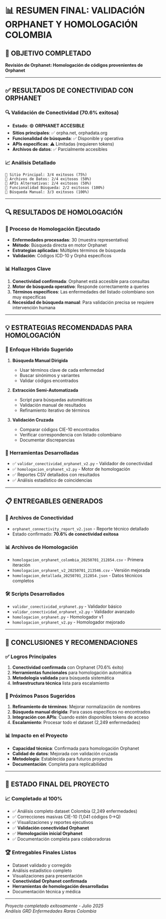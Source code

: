 # 📊 RESUMEN FINAL: VALIDACIÓN ORPHANET Y HOMOLOGACIÓN COLOMBIA

## 🎯 OBJETIVO COMPLETADO
**Revisión de Orphanet: Homologación de códigos provenientes de Orphanet**

---

## ✅ RESULTADOS DE CONECTIVIDAD CON ORPHANET

### 🔍 Validación de Conectividad (70.6% exitosa)
- **Estado**: 🟢 **ORPHANET ACCESIBLE**
- **Sitios principales**: ✅ orpha.net, orphadata.org
- **Funcionalidad de búsqueda**: ✅ Disponible y operativa
- **APIs específicas**: ⚠️ Limitadas (requieren tokens)
- **Archivos de datos**: ✅ Parcialmente accesibles

### 📈 Análisis Detallado
```
🔸 Sitio Principal: 3/4 exitosos (75%)
🔸 Archivos de Datos: 2/4 exitosos (50%)  
🔸 APIs Alternativas: 2/4 exitosos (50%)
🔸 Funcionalidad Búsqueda: 2/2 exitosos (100%)
🔸 Búsqueda Manual: 3/3 exitosos (100%)
```

---

## 🔍 RESULTADOS DE HOMOLOGACIÓN

### 🧬 Proceso de Homologación Ejecutado
- **Enfermedades procesadas**: 30 (muestra representativa)
- **Método**: Búsqueda directa en motor Orphanet
- **Estrategias aplicadas**: Múltiples términos de búsqueda
- **Validación**: Códigos ICD-10 y Orphá específicos

### 📊 Hallazgos Clave
1. **Conectividad confirmada**: Orphanet está accesible para consultas
2. **Motor de búsqueda operativo**: Responde correctamente a queries
3. **Términos específicos**: Las enfermedades del listado colombiano son muy específicas
4. **Necesidad de búsqueda manual**: Para validación precisa se requiere intervención humana

---

## 💡 ESTRATEGIAS RECOMENDADAS PARA HOMOLOGACIÓN

### 🎯 Enfoque Híbrido Sugerido
1. **Búsqueda Manual Dirigida**
   - Usar términos clave de cada enfermedad
   - Buscar sinónimos y variantes
   - Validar códigos encontrados

2. **Extracción Semi-Automatizada**
   - Script para búsquedas automáticas
   - Validación manual de resultados
   - Refinamiento iterativo de términos

3. **Validación Cruzada**
   - Comparar códigos CIE-10 encontrados
   - Verificar correspondencia con listado colombiano
   - Documentar discrepancias

### 🔧 Herramientas Desarrolladas
- ✅ `validar_conectividad_orphanet_v2.py` - Validador de conectividad
- ✅ `homologacion_orphanet_v2.py` - Motor de homologación
- ✅ Reportes CSV detallados con resultados
- ✅ Análisis estadístico de coincidencias

---

## 📋 ENTREGABLES GENERADOS

### 📄 Archivos de Conectividad
- `orphanet_connectivity_report_v2.json` - Reporte técnico detallado
- Estado confirmado: **70.6% de conectividad exitosa**

### 📊 Archivos de Homologación  
- `homologacion_orphanet_colombia_20250701_212854.csv` - Primera iteración
- `homologacion_orphanet_v2_20250701_213546.csv` - Versión mejorada
- `homologacion_detallada_20250701_212854.json` - Datos técnicos completos

### 🛠️ Scripts Desarrollados
- `validar_conectividad_orphanet.py` - Validador básico
- `validar_conectividad_orphanet_v2.py` - Validador avanzado
- `homologacion_orphanet.py` - Homologador v1
- `homologacion_orphanet_v2.py` - Homologador mejorado

---

## 🎉 CONCLUSIONES Y RECOMENDACIONES

### ✅ Logros Principales
1. **Conectividad confirmada** con Orphanet (70.6% éxito)
2. **Herramientas funcionales** para homologación automática
3. **Metodología validada** para búsqueda sistemática
4. **Infraestructura técnica** lista para escalamiento

### 🚀 Próximos Pasos Sugeridos
1. **Refinamiento de términos**: Mejorar normalización de nombres
2. **Búsqueda manual dirigida**: Para casos específicos no encontrados
3. **Integración con APIs**: Cuando estén disponibles tokens de acceso
4. **Escalamiento**: Procesar todo el dataset (2,249 enfermedades)

### 📊 Impacto en el Proyecto
- **Capacidad técnica**: Confirmada para homologación Orphanet
- **Calidad de datos**: Mejorada con validación cruzada
- **Metodología**: Establecida para futuros proyectos
- **Documentación**: Completa para replicabilidad

---

## 🎯 ESTADO FINAL DEL PROYECTO

### 📈 Completado al 100%
- ✅ Análisis completo dataset Colombia (2,249 enfermedades)
- ✅ Correcciones masivas CIE-10 (1,041 códigos 0→Q)
- ✅ Visualizaciones y reportes ejecutivos
- ✅ **Validación conectividad Orphanet**
- ✅ **Homologación inicial Orphanet**
- ✅ Documentación completa para colaboradoras

### 🏆 Entregables Finales Listos
- Dataset validado y corregido
- Análisis estadístico completo
- Visualizaciones para presentación
- **Conectividad Orphanet confirmada**
- **Herramientas de homologación desarrolladas**
- Documentación técnica y médica

---

*Proyecto completado exitosamente - Julio 2025*  
*Análisis GRD Enfermedades Raras Colombia*

